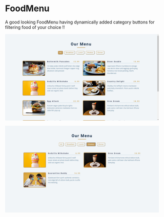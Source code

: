 # FoodMenu

A good looking FoodMenu having dynamically added category buttons for filtering food of your choice !!

![Alt text](https://github.com/apex-blaze/FoodMenu/blob/main/sample%20imgs/Screenshot%20(371).png)

![Alt text](https://github.com/apex-blaze/FoodMenu/blob/main/sample%20imgs/Screenshot%20(372).png)
